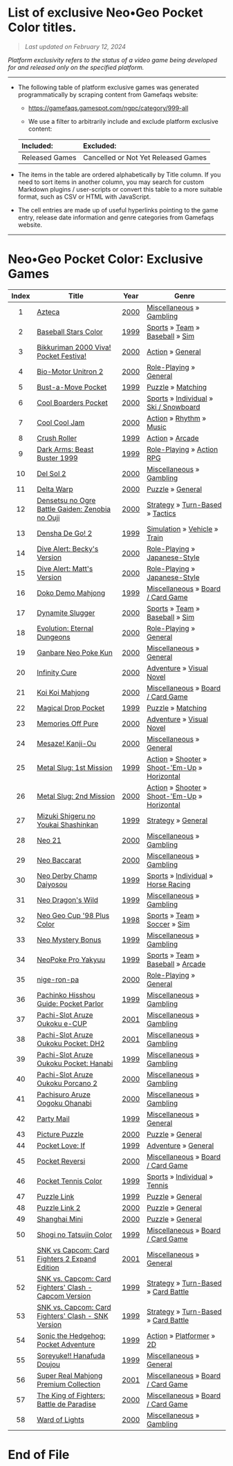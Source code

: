 ﻿# List of exclusive Neo•Geo Pocket Color titles.

> *Last updated on February 12, 2024*

_Platform exclusivity refers to the status of a video game being developed for and released only on the specified platform._

-----------------------------

 - The following table of platform exclusive games was generated programmatically by scraping content from Gamefaqs website: 

    - https://gamefaqs.gamespot.com/ngpc/category/999-all

    - We use a filter to arbitrarily include and exclude platform exclusive content:

      
    |Included:|Excluded:|
    |:--|:--|
    |Released Games|Cancelled or Not Yet Released Games


 - The items in the table are ordered alphabetically by Title column. If you need to sort items in another column, you may search for custom Markdown plugins / user-scripts or convert this table to a more suitable format, such as CSV or HTML with JavaScript.

 - The cell entries are made up of useful hyperlinks pointing to the game entry, release date information and genre categories from Gamefaqs website.

-----------------------------
# Neo•Geo Pocket Color∶ Exclusive Games
|Index|Title|Year|Genre|
|:--:|--|--|--|
|1|<a href="https://gamefaqs.gamespot.com/ngpc/916543-azteca" target="_blank" rel="noopener noreferrer">Azteca</a>|<a href="https://gamefaqs.gamespot.com/ngpc/916543-azteca/data" target="_blank" rel="noopener noreferrer">2000</a>|<a href="https://gamefaqs.gamespot.com/ngpc/category/49-miscellaneous" target="_blank" rel="noopener noreferrer">Miscellaneous</a> &raquo; <a href="https://gamefaqs.gamespot.com/ngpc/category/113-miscellaneous-gambling" target="_blank" rel="noopener noreferrer">Gambling</a>|
|2|<a href="https://gamefaqs.gamespot.com/ngpc/196703-baseball-stars-color" target="_blank" rel="noopener noreferrer">Baseball Stars Color</a>|<a href="https://gamefaqs.gamespot.com/ngpc/196703-baseball-stars-color/data" target="_blank" rel="noopener noreferrer">1999</a>|<a href="https://gamefaqs.gamespot.com/ngpc/category/43-sports" target="_blank" rel="noopener noreferrer">Sports</a> &raquo; <a href="https://gamefaqs.gamespot.com/ngpc/category/91-sports-team" target="_blank" rel="noopener noreferrer">Team</a> &raquo; <a href="https://gamefaqs.gamespot.com/ngpc/category/94-sports-team-baseball" target="_blank" rel="noopener noreferrer">Baseball</a> &raquo; <a href="https://gamefaqs.gamespot.com/ngpc/category/201-sports-team-baseball-sim" target="_blank" rel="noopener noreferrer">Sim</a>|
|3|<a href="https://gamefaqs.gamespot.com/ngpc/916548-bikkuriman-2000-viva-pocket-festiva" target="_blank" rel="noopener noreferrer">Bikkuriman 2000 Viva! Pocket Festiva!</a>|<a href="https://gamefaqs.gamespot.com/ngpc/916548-bikkuriman-2000-viva-pocket-festiva/data" target="_blank" rel="noopener noreferrer">2000</a>|<a href="https://gamefaqs.gamespot.com/ngpc/category/54-action" target="_blank" rel="noopener noreferrer">Action</a> &raquo; <a href="https://gamefaqs.gamespot.com/ngpc/category/250-action-general" target="_blank" rel="noopener noreferrer">General</a>|
|4|<a href="https://gamefaqs.gamespot.com/ngpc/916539-bio-motor-unitron-2" target="_blank" rel="noopener noreferrer">Bio-Motor Unitron 2</a>|<a href="https://gamefaqs.gamespot.com/ngpc/916539-bio-motor-unitron-2/data" target="_blank" rel="noopener noreferrer">2000</a>|<a href="https://gamefaqs.gamespot.com/ngpc/category/48-role-playing" target="_blank" rel="noopener noreferrer">Role-Playing</a> &raquo; <a href="https://gamefaqs.gamespot.com/ngpc/category/257-role-playing-general" target="_blank" rel="noopener noreferrer">General</a>|
|5|<a href="https://gamefaqs.gamespot.com/ngpc/196849-bust-a-move-pocket" target="_blank" rel="noopener noreferrer">Bust-a-Move Pocket</a>|<a href="https://gamefaqs.gamespot.com/ngpc/196849-bust-a-move-pocket/data" target="_blank" rel="noopener noreferrer">1999</a>|<a href="https://gamefaqs.gamespot.com/ngpc/category/173-puzzle" target="_blank" rel="noopener noreferrer">Puzzle</a> &raquo; <a href="https://gamefaqs.gamespot.com/ngpc/category/283-puzzle-matching" target="_blank" rel="noopener noreferrer">Matching</a>|
|6|<a href="https://gamefaqs.gamespot.com/ngpc/916544-cool-boarders-pocket" target="_blank" rel="noopener noreferrer">Cool Boarders Pocket</a>|<a href="https://gamefaqs.gamespot.com/ngpc/916544-cool-boarders-pocket/data" target="_blank" rel="noopener noreferrer">2000</a>|<a href="https://gamefaqs.gamespot.com/ngpc/category/43-sports" target="_blank" rel="noopener noreferrer">Sports</a> &raquo; <a href="https://gamefaqs.gamespot.com/ngpc/category/92-sports-individual" target="_blank" rel="noopener noreferrer">Individual</a> &raquo; <a href="https://gamefaqs.gamespot.com/ngpc/category/273-sports-individual-ski-snowboard" target="_blank" rel="noopener noreferrer">Ski / Snowboard</a>|
|7|<a href="https://gamefaqs.gamespot.com/ngpc/916575-cool-cool-jam" target="_blank" rel="noopener noreferrer">Cool Cool Jam</a>|<a href="https://gamefaqs.gamespot.com/ngpc/916575-cool-cool-jam/data" target="_blank" rel="noopener noreferrer">2000</a>|<a href="https://gamefaqs.gamespot.com/ngpc/category/54-action" target="_blank" rel="noopener noreferrer">Action</a> &raquo; <a href="https://gamefaqs.gamespot.com/ngpc/category/63-action-rhythm" target="_blank" rel="noopener noreferrer">Rhythm</a> &raquo; <a href="https://gamefaqs.gamespot.com/ngpc/category/159-action-rhythm-music" target="_blank" rel="noopener noreferrer">Music</a>|
|8|<a href="https://gamefaqs.gamespot.com/ngpc/197011-crush-roller" target="_blank" rel="noopener noreferrer">Crush Roller</a>|<a href="https://gamefaqs.gamespot.com/ngpc/197011-crush-roller/data" target="_blank" rel="noopener noreferrer">1999</a>|<a href="https://gamefaqs.gamespot.com/ngpc/category/54-action" target="_blank" rel="noopener noreferrer">Action</a> &raquo; <a href="https://gamefaqs.gamespot.com/ngpc/category/289-action-arcade" target="_blank" rel="noopener noreferrer">Arcade</a>|
|9|<a href="https://gamefaqs.gamespot.com/ngpc/197041-dark-arms-beast-buster-1999" target="_blank" rel="noopener noreferrer">Dark Arms: Beast Buster 1999</a>|<a href="https://gamefaqs.gamespot.com/ngpc/197041-dark-arms-beast-buster-1999/data" target="_blank" rel="noopener noreferrer">1999</a>|<a href="https://gamefaqs.gamespot.com/ngpc/category/48-role-playing" target="_blank" rel="noopener noreferrer">Role-Playing</a> &raquo; <a href="https://gamefaqs.gamespot.com/ngpc/category/73-role-playing-action-rpg" target="_blank" rel="noopener noreferrer">Action RPG</a>|
|10|<a href="https://gamefaqs.gamespot.com/ngpc/916597-del-sol-2" target="_blank" rel="noopener noreferrer">Del Sol 2</a>|<a href="https://gamefaqs.gamespot.com/ngpc/916597-del-sol-2/data" target="_blank" rel="noopener noreferrer">2000</a>|<a href="https://gamefaqs.gamespot.com/ngpc/category/49-miscellaneous" target="_blank" rel="noopener noreferrer">Miscellaneous</a> &raquo; <a href="https://gamefaqs.gamespot.com/ngpc/category/113-miscellaneous-gambling" target="_blank" rel="noopener noreferrer">Gambling</a>|
|11|<a href="https://gamefaqs.gamespot.com/ngpc/916576-delta-warp" target="_blank" rel="noopener noreferrer">Delta Warp</a>|<a href="https://gamefaqs.gamespot.com/ngpc/916576-delta-warp/data" target="_blank" rel="noopener noreferrer">2000</a>|<a href="https://gamefaqs.gamespot.com/ngpc/category/173-puzzle" target="_blank" rel="noopener noreferrer">Puzzle</a> &raquo; <a href="https://gamefaqs.gamespot.com/ngpc/category/281-puzzle-general" target="_blank" rel="noopener noreferrer">General</a>|
|12|<a href="https://gamefaqs.gamespot.com/ngpc/197773-densetsu-no-ogre-battle-gaiden-zenobia-no-ouji" target="_blank" rel="noopener noreferrer">Densetsu no Ogre Battle Gaiden: Zenobia no Ouji</a>|<a href="https://gamefaqs.gamespot.com/ngpc/197773-densetsu-no-ogre-battle-gaiden-zenobia-no-ouji/data" target="_blank" rel="noopener noreferrer">2000</a>|<a href="https://gamefaqs.gamespot.com/ngpc/category/45-strategy" target="_blank" rel="noopener noreferrer">Strategy</a> &raquo; <a href="https://gamefaqs.gamespot.com/ngpc/category/59-strategy-turn-based" target="_blank" rel="noopener noreferrer">Turn-Based</a> &raquo; <a href="https://gamefaqs.gamespot.com/ngpc/category/308-strategy-turn-based-tactics" target="_blank" rel="noopener noreferrer">Tactics</a>|
|13|<a href="https://gamefaqs.gamespot.com/ngpc/921730-densha-de-go-2" target="_blank" rel="noopener noreferrer">Densha De Go! 2</a>|<a href="https://gamefaqs.gamespot.com/ngpc/921730-densha-de-go-2/data" target="_blank" rel="noopener noreferrer">1999</a>|<a href="https://gamefaqs.gamespot.com/ngpc/category/46-simulation" target="_blank" rel="noopener noreferrer">Simulation</a> &raquo; <a href="https://gamefaqs.gamespot.com/ngpc/category/316-simulation-vehicle" target="_blank" rel="noopener noreferrer">Vehicle</a> &raquo; <a href="https://gamefaqs.gamespot.com/ngpc/category/259-simulation-vehicle-train" target="_blank" rel="noopener noreferrer">Train</a>|
|14|<a href="https://gamefaqs.gamespot.com/ngpc/915799-dive-alert-beckys-version" target="_blank" rel="noopener noreferrer">Dive Alert: Becky's Version</a>|<a href="https://gamefaqs.gamespot.com/ngpc/915799-dive-alert-beckys-version/data" target="_blank" rel="noopener noreferrer">2000</a>|<a href="https://gamefaqs.gamespot.com/ngpc/category/48-role-playing" target="_blank" rel="noopener noreferrer">Role-Playing</a> &raquo; <a href="https://gamefaqs.gamespot.com/ngpc/category/71-role-playing-japanese-style" target="_blank" rel="noopener noreferrer">Japanese-Style</a>|
|15|<a href="https://gamefaqs.gamespot.com/ngpc/921141-dive-alert-matts-version" target="_blank" rel="noopener noreferrer">Dive Alert: Matt's Version</a>|<a href="https://gamefaqs.gamespot.com/ngpc/921141-dive-alert-matts-version/data" target="_blank" rel="noopener noreferrer">2000</a>|<a href="https://gamefaqs.gamespot.com/ngpc/category/48-role-playing" target="_blank" rel="noopener noreferrer">Role-Playing</a> &raquo; <a href="https://gamefaqs.gamespot.com/ngpc/category/71-role-playing-japanese-style" target="_blank" rel="noopener noreferrer">Japanese-Style</a>|
|16|<a href="https://gamefaqs.gamespot.com/ngpc/943599-doko-demo-mahjong" target="_blank" rel="noopener noreferrer">Doko Demo Mahjong</a>|<a href="https://gamefaqs.gamespot.com/ngpc/943599-doko-demo-mahjong/data" target="_blank" rel="noopener noreferrer">1999</a>|<a href="https://gamefaqs.gamespot.com/ngpc/category/49-miscellaneous" target="_blank" rel="noopener noreferrer">Miscellaneous</a> &raquo; <a href="https://gamefaqs.gamespot.com/ngpc/category/227-miscellaneous-board-card-game" target="_blank" rel="noopener noreferrer">Board / Card Game</a>|
|17|<a href="https://gamefaqs.gamespot.com/ngpc/915872-dynamite-slugger" target="_blank" rel="noopener noreferrer">Dynamite Slugger</a>|<a href="https://gamefaqs.gamespot.com/ngpc/915872-dynamite-slugger/data" target="_blank" rel="noopener noreferrer">2000</a>|<a href="https://gamefaqs.gamespot.com/ngpc/category/43-sports" target="_blank" rel="noopener noreferrer">Sports</a> &raquo; <a href="https://gamefaqs.gamespot.com/ngpc/category/91-sports-team" target="_blank" rel="noopener noreferrer">Team</a> &raquo; <a href="https://gamefaqs.gamespot.com/ngpc/category/94-sports-team-baseball" target="_blank" rel="noopener noreferrer">Baseball</a> &raquo; <a href="https://gamefaqs.gamespot.com/ngpc/category/201-sports-team-baseball-sim" target="_blank" rel="noopener noreferrer">Sim</a>|
|18|<a href="https://gamefaqs.gamespot.com/ngpc/916542-evolution-eternal-dungeons" target="_blank" rel="noopener noreferrer">Evolution: Eternal Dungeons</a>|<a href="https://gamefaqs.gamespot.com/ngpc/916542-evolution-eternal-dungeons/data" target="_blank" rel="noopener noreferrer">2000</a>|<a href="https://gamefaqs.gamespot.com/ngpc/category/48-role-playing" target="_blank" rel="noopener noreferrer">Role-Playing</a> &raquo; <a href="https://gamefaqs.gamespot.com/ngpc/category/257-role-playing-general" target="_blank" rel="noopener noreferrer">General</a>|
|19|<a href="https://gamefaqs.gamespot.com/ngpc/916559-ganbare-neo-poke-kun" target="_blank" rel="noopener noreferrer">Ganbare Neo Poke Kun</a>|<a href="https://gamefaqs.gamespot.com/ngpc/916559-ganbare-neo-poke-kun/data" target="_blank" rel="noopener noreferrer">2000</a>|<a href="https://gamefaqs.gamespot.com/ngpc/category/49-miscellaneous" target="_blank" rel="noopener noreferrer">Miscellaneous</a> &raquo; <a href="https://gamefaqs.gamespot.com/ngpc/category/256-miscellaneous-general" target="_blank" rel="noopener noreferrer">General</a>|
|20|<a href="https://gamefaqs.gamespot.com/ngpc/916583-infinity-cure" target="_blank" rel="noopener noreferrer">Infinity Cure</a>|<a href="https://gamefaqs.gamespot.com/ngpc/916583-infinity-cure/data" target="_blank" rel="noopener noreferrer">2000</a>|<a href="https://gamefaqs.gamespot.com/ngpc/category/50-adventure" target="_blank" rel="noopener noreferrer">Adventure</a> &raquo; <a href="https://gamefaqs.gamespot.com/ngpc/category/294-adventure-visual-novel" target="_blank" rel="noopener noreferrer">Visual Novel</a>|
|21|<a href="https://gamefaqs.gamespot.com/ngpc/916545-koi-koi-mahjong" target="_blank" rel="noopener noreferrer">Koi Koi Mahjong</a>|<a href="https://gamefaqs.gamespot.com/ngpc/916545-koi-koi-mahjong/data" target="_blank" rel="noopener noreferrer">2000</a>|<a href="https://gamefaqs.gamespot.com/ngpc/category/49-miscellaneous" target="_blank" rel="noopener noreferrer">Miscellaneous</a> &raquo; <a href="https://gamefaqs.gamespot.com/ngpc/category/227-miscellaneous-board-card-game" target="_blank" rel="noopener noreferrer">Board / Card Game</a>|
|22|<a href="https://gamefaqs.gamespot.com/ngpc/915892-magical-drop-pocket" target="_blank" rel="noopener noreferrer">Magical Drop Pocket</a>|<a href="https://gamefaqs.gamespot.com/ngpc/915892-magical-drop-pocket/data" target="_blank" rel="noopener noreferrer">1999</a>|<a href="https://gamefaqs.gamespot.com/ngpc/category/173-puzzle" target="_blank" rel="noopener noreferrer">Puzzle</a> &raquo; <a href="https://gamefaqs.gamespot.com/ngpc/category/283-puzzle-matching" target="_blank" rel="noopener noreferrer">Matching</a>|
|23|<a href="https://gamefaqs.gamespot.com/ngpc/916551-memories-off-pure" target="_blank" rel="noopener noreferrer">Memories Off Pure</a>|<a href="https://gamefaqs.gamespot.com/ngpc/916551-memories-off-pure/data" target="_blank" rel="noopener noreferrer">2000</a>|<a href="https://gamefaqs.gamespot.com/ngpc/category/50-adventure" target="_blank" rel="noopener noreferrer">Adventure</a> &raquo; <a href="https://gamefaqs.gamespot.com/ngpc/category/294-adventure-visual-novel" target="_blank" rel="noopener noreferrer">Visual Novel</a>|
|24|<a href="https://gamefaqs.gamespot.com/ngpc/916540-mesaze-kanji-ou" target="_blank" rel="noopener noreferrer">Mesaze! Kanji-Ou</a>|<a href="https://gamefaqs.gamespot.com/ngpc/916540-mesaze-kanji-ou/data" target="_blank" rel="noopener noreferrer">2000</a>|<a href="https://gamefaqs.gamespot.com/ngpc/category/49-miscellaneous" target="_blank" rel="noopener noreferrer">Miscellaneous</a> &raquo; <a href="https://gamefaqs.gamespot.com/ngpc/category/256-miscellaneous-general" target="_blank" rel="noopener noreferrer">General</a>|
|25|<a href="https://gamefaqs.gamespot.com/ngpc/197912-metal-slug-1st-mission" target="_blank" rel="noopener noreferrer">Metal Slug: 1st Mission</a>|<a href="https://gamefaqs.gamespot.com/ngpc/197912-metal-slug-1st-mission/data" target="_blank" rel="noopener noreferrer">1999</a>|<a href="https://gamefaqs.gamespot.com/ngpc/category/54-action" target="_blank" rel="noopener noreferrer">Action</a> &raquo; <a href="https://gamefaqs.gamespot.com/ngpc/category/55-action-shooter" target="_blank" rel="noopener noreferrer">Shooter</a> &raquo; <a href="https://gamefaqs.gamespot.com/ngpc/category/313-action-shooter-shoot-em-up" target="_blank" rel="noopener noreferrer">Shoot-&#039;Em-Up</a> &raquo; <a href="https://gamefaqs.gamespot.com/ngpc/category/185-action-shooter-shoot-em-up-horizontal" target="_blank" rel="noopener noreferrer">Horizontal</a>|
|26|<a href="https://gamefaqs.gamespot.com/ngpc/197913-metal-slug-2nd-mission" target="_blank" rel="noopener noreferrer">Metal Slug: 2nd Mission</a>|<a href="https://gamefaqs.gamespot.com/ngpc/197913-metal-slug-2nd-mission/data" target="_blank" rel="noopener noreferrer">2000</a>|<a href="https://gamefaqs.gamespot.com/ngpc/category/54-action" target="_blank" rel="noopener noreferrer">Action</a> &raquo; <a href="https://gamefaqs.gamespot.com/ngpc/category/55-action-shooter" target="_blank" rel="noopener noreferrer">Shooter</a> &raquo; <a href="https://gamefaqs.gamespot.com/ngpc/category/313-action-shooter-shoot-em-up" target="_blank" rel="noopener noreferrer">Shoot-&#039;Em-Up</a> &raquo; <a href="https://gamefaqs.gamespot.com/ngpc/category/185-action-shooter-shoot-em-up-horizontal" target="_blank" rel="noopener noreferrer">Horizontal</a>|
|27|<a href="https://gamefaqs.gamespot.com/ngpc/916536-mizuki-shigeru-no-youkai-shashinkan" target="_blank" rel="noopener noreferrer">Mizuki Shigeru no Youkai Shashinkan</a>|<a href="https://gamefaqs.gamespot.com/ngpc/916536-mizuki-shigeru-no-youkai-shashinkan/data" target="_blank" rel="noopener noreferrer">1999</a>|<a href="https://gamefaqs.gamespot.com/ngpc/category/45-strategy" target="_blank" rel="noopener noreferrer">Strategy</a> &raquo; <a href="https://gamefaqs.gamespot.com/ngpc/category/253-strategy-general" target="_blank" rel="noopener noreferrer">General</a>|
|28|<a href="https://gamefaqs.gamespot.com/ngpc/198121-neo-21" target="_blank" rel="noopener noreferrer">Neo 21</a>|<a href="https://gamefaqs.gamespot.com/ngpc/198121-neo-21/data" target="_blank" rel="noopener noreferrer">2000</a>|<a href="https://gamefaqs.gamespot.com/ngpc/category/49-miscellaneous" target="_blank" rel="noopener noreferrer">Miscellaneous</a> &raquo; <a href="https://gamefaqs.gamespot.com/ngpc/category/113-miscellaneous-gambling" target="_blank" rel="noopener noreferrer">Gambling</a>|
|29|<a href="https://gamefaqs.gamespot.com/ngpc/916560-neo-baccarat" target="_blank" rel="noopener noreferrer">Neo Baccarat</a>|<a href="https://gamefaqs.gamespot.com/ngpc/916560-neo-baccarat/data" target="_blank" rel="noopener noreferrer">2000</a>|<a href="https://gamefaqs.gamespot.com/ngpc/category/49-miscellaneous" target="_blank" rel="noopener noreferrer">Miscellaneous</a> &raquo; <a href="https://gamefaqs.gamespot.com/ngpc/category/113-miscellaneous-gambling" target="_blank" rel="noopener noreferrer">Gambling</a>|
|30|<a href="https://gamefaqs.gamespot.com/ngpc/943602-neo-derby-champ-daiyosou" target="_blank" rel="noopener noreferrer">Neo Derby Champ Daiyosou</a>|<a href="https://gamefaqs.gamespot.com/ngpc/943602-neo-derby-champ-daiyosou/data" target="_blank" rel="noopener noreferrer">1999</a>|<a href="https://gamefaqs.gamespot.com/ngpc/category/43-sports" target="_blank" rel="noopener noreferrer">Sports</a> &raquo; <a href="https://gamefaqs.gamespot.com/ngpc/category/92-sports-individual" target="_blank" rel="noopener noreferrer">Individual</a> &raquo; <a href="https://gamefaqs.gamespot.com/ngpc/category/278-sports-individual-horse-racing" target="_blank" rel="noopener noreferrer">Horse Racing</a>|
|31|<a href="https://gamefaqs.gamespot.com/ngpc/198123-neo-dragons-wild" target="_blank" rel="noopener noreferrer">Neo Dragon's Wild</a>|<a href="https://gamefaqs.gamespot.com/ngpc/198123-neo-dragons-wild/data" target="_blank" rel="noopener noreferrer">1999</a>|<a href="https://gamefaqs.gamespot.com/ngpc/category/49-miscellaneous" target="_blank" rel="noopener noreferrer">Miscellaneous</a> &raquo; <a href="https://gamefaqs.gamespot.com/ngpc/category/113-miscellaneous-gambling" target="_blank" rel="noopener noreferrer">Gambling</a>|
|32|<a href="https://gamefaqs.gamespot.com/ngpc/198124-neo-geo-cup-98-plus-color" target="_blank" rel="noopener noreferrer">Neo Geo Cup '98 Plus Color</a>|<a href="https://gamefaqs.gamespot.com/ngpc/198124-neo-geo-cup-98-plus-color/data" target="_blank" rel="noopener noreferrer">1998</a>|<a href="https://gamefaqs.gamespot.com/ngpc/category/43-sports" target="_blank" rel="noopener noreferrer">Sports</a> &raquo; <a href="https://gamefaqs.gamespot.com/ngpc/category/91-sports-team" target="_blank" rel="noopener noreferrer">Team</a> &raquo; <a href="https://gamefaqs.gamespot.com/ngpc/category/100-sports-team-soccer" target="_blank" rel="noopener noreferrer">Soccer</a> &raquo; <a href="https://gamefaqs.gamespot.com/ngpc/category/211-sports-team-soccer-sim" target="_blank" rel="noopener noreferrer">Sim</a>|
|33|<a href="https://gamefaqs.gamespot.com/ngpc/198125-neo-mystery-bonus" target="_blank" rel="noopener noreferrer">Neo Mystery Bonus</a>|<a href="https://gamefaqs.gamespot.com/ngpc/198125-neo-mystery-bonus/data" target="_blank" rel="noopener noreferrer">1999</a>|<a href="https://gamefaqs.gamespot.com/ngpc/category/49-miscellaneous" target="_blank" rel="noopener noreferrer">Miscellaneous</a> &raquo; <a href="https://gamefaqs.gamespot.com/ngpc/category/113-miscellaneous-gambling" target="_blank" rel="noopener noreferrer">Gambling</a>|
|34|<a href="https://gamefaqs.gamespot.com/ngpc/943603-neopoke-pro-yakyuu" target="_blank" rel="noopener noreferrer">NeoPoke Pro Yakyuu</a>|<a href="https://gamefaqs.gamespot.com/ngpc/943603-neopoke-pro-yakyuu/data" target="_blank" rel="noopener noreferrer">1999</a>|<a href="https://gamefaqs.gamespot.com/ngpc/category/43-sports" target="_blank" rel="noopener noreferrer">Sports</a> &raquo; <a href="https://gamefaqs.gamespot.com/ngpc/category/91-sports-team" target="_blank" rel="noopener noreferrer">Team</a> &raquo; <a href="https://gamefaqs.gamespot.com/ngpc/category/94-sports-team-baseball" target="_blank" rel="noopener noreferrer">Baseball</a> &raquo; <a href="https://gamefaqs.gamespot.com/ngpc/category/200-sports-team-baseball-arcade" target="_blank" rel="noopener noreferrer">Arcade</a>|
|35|<a href="https://gamefaqs.gamespot.com/ngpc/916603-nige-ron-pa" target="_blank" rel="noopener noreferrer">nige-ron-pa</a>|<a href="https://gamefaqs.gamespot.com/ngpc/916603-nige-ron-pa/data" target="_blank" rel="noopener noreferrer">2000</a>|<a href="https://gamefaqs.gamespot.com/ngpc/category/48-role-playing" target="_blank" rel="noopener noreferrer">Role-Playing</a> &raquo; <a href="https://gamefaqs.gamespot.com/ngpc/category/257-role-playing-general" target="_blank" rel="noopener noreferrer">General</a>|
|36|<a href="https://gamefaqs.gamespot.com/ngpc/943604-pachinko-hisshou-guide-pocket-parlor" target="_blank" rel="noopener noreferrer">Pachinko Hisshou Guide: Pocket Parlor</a>|<a href="https://gamefaqs.gamespot.com/ngpc/943604-pachinko-hisshou-guide-pocket-parlor/data" target="_blank" rel="noopener noreferrer">1999</a>|<a href="https://gamefaqs.gamespot.com/ngpc/category/49-miscellaneous" target="_blank" rel="noopener noreferrer">Miscellaneous</a> &raquo; <a href="https://gamefaqs.gamespot.com/ngpc/category/113-miscellaneous-gambling" target="_blank" rel="noopener noreferrer">Gambling</a>|
|37|<a href="https://gamefaqs.gamespot.com/ngpc/916640-pachi-slot-aruze-oukoku-e-cup" target="_blank" rel="noopener noreferrer">Pachi-Slot Aruze Oukoku e-CUP</a>|<a href="https://gamefaqs.gamespot.com/ngpc/916640-pachi-slot-aruze-oukoku-e-cup/data" target="_blank" rel="noopener noreferrer">2001</a>|<a href="https://gamefaqs.gamespot.com/ngpc/category/49-miscellaneous" target="_blank" rel="noopener noreferrer">Miscellaneous</a> &raquo; <a href="https://gamefaqs.gamespot.com/ngpc/category/113-miscellaneous-gambling" target="_blank" rel="noopener noreferrer">Gambling</a>|
|38|<a href="https://gamefaqs.gamespot.com/ngpc/916607-pachi-slot-aruze-oukoku-pocket-dh2" target="_blank" rel="noopener noreferrer">Pachi-Slot Aruze Oukoku Pocket: DH2</a>|<a href="https://gamefaqs.gamespot.com/ngpc/916607-pachi-slot-aruze-oukoku-pocket-dh2/data" target="_blank" rel="noopener noreferrer">2001</a>|<a href="https://gamefaqs.gamespot.com/ngpc/category/49-miscellaneous" target="_blank" rel="noopener noreferrer">Miscellaneous</a> &raquo; <a href="https://gamefaqs.gamespot.com/ngpc/category/113-miscellaneous-gambling" target="_blank" rel="noopener noreferrer">Gambling</a>|
|39|<a href="https://gamefaqs.gamespot.com/ngpc/943600-pachi-slot-aruze-oukoku-pocket-hanabi" target="_blank" rel="noopener noreferrer">Pachi-Slot Aruze Oukoku Pocket: Hanabi</a>|<a href="https://gamefaqs.gamespot.com/ngpc/943600-pachi-slot-aruze-oukoku-pocket-hanabi/data" target="_blank" rel="noopener noreferrer">1999</a>|<a href="https://gamefaqs.gamespot.com/ngpc/category/49-miscellaneous" target="_blank" rel="noopener noreferrer">Miscellaneous</a> &raquo; <a href="https://gamefaqs.gamespot.com/ngpc/category/113-miscellaneous-gambling" target="_blank" rel="noopener noreferrer">Gambling</a>|
|40|<a href="https://gamefaqs.gamespot.com/ngpc/916561-pachi-slot-aruze-oukoku-porcano-2" target="_blank" rel="noopener noreferrer">Pachi-Slot Aruze Oukoku Porcano 2</a>|<a href="https://gamefaqs.gamespot.com/ngpc/916561-pachi-slot-aruze-oukoku-porcano-2/data" target="_blank" rel="noopener noreferrer">2000</a>|<a href="https://gamefaqs.gamespot.com/ngpc/category/49-miscellaneous" target="_blank" rel="noopener noreferrer">Miscellaneous</a> &raquo; <a href="https://gamefaqs.gamespot.com/ngpc/category/113-miscellaneous-gambling" target="_blank" rel="noopener noreferrer">Gambling</a>|
|41|<a href="https://gamefaqs.gamespot.com/ngpc/916606-pachisuro-aruze-oogoku-ohanabi" target="_blank" rel="noopener noreferrer">Pachisuro Aruze Oogoku Ohanabi</a>|<a href="https://gamefaqs.gamespot.com/ngpc/916606-pachisuro-aruze-oogoku-ohanabi/data" target="_blank" rel="noopener noreferrer">2000</a>|<a href="https://gamefaqs.gamespot.com/ngpc/category/49-miscellaneous" target="_blank" rel="noopener noreferrer">Miscellaneous</a> &raquo; <a href="https://gamefaqs.gamespot.com/ngpc/category/113-miscellaneous-gambling" target="_blank" rel="noopener noreferrer">Gambling</a>|
|42|<a href="https://gamefaqs.gamespot.com/ngpc/916537-party-mail" target="_blank" rel="noopener noreferrer">Party Mail</a>|<a href="https://gamefaqs.gamespot.com/ngpc/916537-party-mail/data" target="_blank" rel="noopener noreferrer">1999</a>|<a href="https://gamefaqs.gamespot.com/ngpc/category/49-miscellaneous" target="_blank" rel="noopener noreferrer">Miscellaneous</a> &raquo; <a href="https://gamefaqs.gamespot.com/ngpc/category/256-miscellaneous-general" target="_blank" rel="noopener noreferrer">General</a>|
|43|<a href="https://gamefaqs.gamespot.com/ngpc/916550-picture-puzzle" target="_blank" rel="noopener noreferrer">Picture Puzzle</a>|<a href="https://gamefaqs.gamespot.com/ngpc/916550-picture-puzzle/data" target="_blank" rel="noopener noreferrer">2000</a>|<a href="https://gamefaqs.gamespot.com/ngpc/category/173-puzzle" target="_blank" rel="noopener noreferrer">Puzzle</a> &raquo; <a href="https://gamefaqs.gamespot.com/ngpc/category/281-puzzle-general" target="_blank" rel="noopener noreferrer">General</a>|
|44|<a href="https://gamefaqs.gamespot.com/ngpc/943601-pocket-love-if" target="_blank" rel="noopener noreferrer">Pocket Love: If</a>|<a href="https://gamefaqs.gamespot.com/ngpc/943601-pocket-love-if/data" target="_blank" rel="noopener noreferrer">1999</a>|<a href="https://gamefaqs.gamespot.com/ngpc/category/50-adventure" target="_blank" rel="noopener noreferrer">Adventure</a> &raquo; <a href="https://gamefaqs.gamespot.com/ngpc/category/251-adventure-general" target="_blank" rel="noopener noreferrer">General</a>|
|45|<a href="https://gamefaqs.gamespot.com/ngpc/916541-pocket-reversi" target="_blank" rel="noopener noreferrer">Pocket Reversi</a>|<a href="https://gamefaqs.gamespot.com/ngpc/916541-pocket-reversi/data" target="_blank" rel="noopener noreferrer">2000</a>|<a href="https://gamefaqs.gamespot.com/ngpc/category/49-miscellaneous" target="_blank" rel="noopener noreferrer">Miscellaneous</a> &raquo; <a href="https://gamefaqs.gamespot.com/ngpc/category/227-miscellaneous-board-card-game" target="_blank" rel="noopener noreferrer">Board / Card Game</a>|
|46|<a href="https://gamefaqs.gamespot.com/ngpc/198304-pocket-tennis-color" target="_blank" rel="noopener noreferrer">Pocket Tennis Color</a>|<a href="https://gamefaqs.gamespot.com/ngpc/198304-pocket-tennis-color/data" target="_blank" rel="noopener noreferrer">1999</a>|<a href="https://gamefaqs.gamespot.com/ngpc/category/43-sports" target="_blank" rel="noopener noreferrer">Sports</a> &raquo; <a href="https://gamefaqs.gamespot.com/ngpc/category/92-sports-individual" target="_blank" rel="noopener noreferrer">Individual</a> &raquo; <a href="https://gamefaqs.gamespot.com/ngpc/category/101-sports-individual-tennis" target="_blank" rel="noopener noreferrer">Tennis</a>|
|47|<a href="https://gamefaqs.gamespot.com/ngpc/198369-puzzle-link" target="_blank" rel="noopener noreferrer">Puzzle Link</a>|<a href="https://gamefaqs.gamespot.com/ngpc/198369-puzzle-link/data" target="_blank" rel="noopener noreferrer">1999</a>|<a href="https://gamefaqs.gamespot.com/ngpc/category/173-puzzle" target="_blank" rel="noopener noreferrer">Puzzle</a> &raquo; <a href="https://gamefaqs.gamespot.com/ngpc/category/281-puzzle-general" target="_blank" rel="noopener noreferrer">General</a>|
|48|<a href="https://gamefaqs.gamespot.com/ngpc/915879-puzzle-link-2" target="_blank" rel="noopener noreferrer">Puzzle Link 2</a>|<a href="https://gamefaqs.gamespot.com/ngpc/915879-puzzle-link-2/data" target="_blank" rel="noopener noreferrer">2000</a>|<a href="https://gamefaqs.gamespot.com/ngpc/category/173-puzzle" target="_blank" rel="noopener noreferrer">Puzzle</a> &raquo; <a href="https://gamefaqs.gamespot.com/ngpc/category/281-puzzle-general" target="_blank" rel="noopener noreferrer">General</a>|
|49|<a href="https://gamefaqs.gamespot.com/ngpc/915884-shanghai-mini" target="_blank" rel="noopener noreferrer">Shanghai Mini</a>|<a href="https://gamefaqs.gamespot.com/ngpc/915884-shanghai-mini/data" target="_blank" rel="noopener noreferrer">2000</a>|<a href="https://gamefaqs.gamespot.com/ngpc/category/173-puzzle" target="_blank" rel="noopener noreferrer">Puzzle</a> &raquo; <a href="https://gamefaqs.gamespot.com/ngpc/category/281-puzzle-general" target="_blank" rel="noopener noreferrer">General</a>|
|50|<a href="https://gamefaqs.gamespot.com/ngpc/939130-shogi-no-tatsujin-color" target="_blank" rel="noopener noreferrer">Shogi no Tatsujin Color</a>|<a href="https://gamefaqs.gamespot.com/ngpc/939130-shogi-no-tatsujin-color/data" target="_blank" rel="noopener noreferrer">1999</a>|<a href="https://gamefaqs.gamespot.com/ngpc/category/49-miscellaneous" target="_blank" rel="noopener noreferrer">Miscellaneous</a> &raquo; <a href="https://gamefaqs.gamespot.com/ngpc/category/227-miscellaneous-board-card-game" target="_blank" rel="noopener noreferrer">Board / Card Game</a>|
|51|<a href="https://gamefaqs.gamespot.com/ngpc/916658-snk-vs-capcom-card-fighters-2-expand-edition" target="_blank" rel="noopener noreferrer">SNK vs Capcom: Card Fighters 2 Expand Edition</a>|<a href="https://gamefaqs.gamespot.com/ngpc/916658-snk-vs-capcom-card-fighters-2-expand-edition/data" target="_blank" rel="noopener noreferrer">2001</a>|<a href="https://gamefaqs.gamespot.com/ngpc/category/49-miscellaneous" target="_blank" rel="noopener noreferrer">Miscellaneous</a> &raquo; <a href="https://gamefaqs.gamespot.com/ngpc/category/256-miscellaneous-general" target="_blank" rel="noopener noreferrer">General</a>|
|52|<a href="https://gamefaqs.gamespot.com/ngpc/921142-snk-vs-capcom-card-fighters-clash-capcom-version" target="_blank" rel="noopener noreferrer">SNK vs. Capcom: Card Fighters' Clash - Capcom Version</a>|<a href="https://gamefaqs.gamespot.com/ngpc/921142-snk-vs-capcom-card-fighters-clash-capcom-version/data" target="_blank" rel="noopener noreferrer">1999</a>|<a href="https://gamefaqs.gamespot.com/ngpc/category/45-strategy" target="_blank" rel="noopener noreferrer">Strategy</a> &raquo; <a href="https://gamefaqs.gamespot.com/ngpc/category/59-strategy-turn-based" target="_blank" rel="noopener noreferrer">Turn-Based</a> &raquo; <a href="https://gamefaqs.gamespot.com/ngpc/category/240-strategy-turn-based-card-battle" target="_blank" rel="noopener noreferrer">Card Battle</a>|
|53|<a href="https://gamefaqs.gamespot.com/ngpc/198681-snk-vs-capcom-card-fighters-clash-snk-version" target="_blank" rel="noopener noreferrer">SNK vs. Capcom: Card Fighters' Clash - SNK Version</a>|<a href="https://gamefaqs.gamespot.com/ngpc/198681-snk-vs-capcom-card-fighters-clash-snk-version/data" target="_blank" rel="noopener noreferrer">1999</a>|<a href="https://gamefaqs.gamespot.com/ngpc/category/45-strategy" target="_blank" rel="noopener noreferrer">Strategy</a> &raquo; <a href="https://gamefaqs.gamespot.com/ngpc/category/59-strategy-turn-based" target="_blank" rel="noopener noreferrer">Turn-Based</a> &raquo; <a href="https://gamefaqs.gamespot.com/ngpc/category/240-strategy-turn-based-card-battle" target="_blank" rel="noopener noreferrer">Card Battle</a>|
|54|<a href="https://gamefaqs.gamespot.com/ngpc/198699-sonic-the-hedgehog-pocket-adventure" target="_blank" rel="noopener noreferrer">Sonic the Hedgehog: Pocket Adventure</a>|<a href="https://gamefaqs.gamespot.com/ngpc/198699-sonic-the-hedgehog-pocket-adventure/data" target="_blank" rel="noopener noreferrer">1999</a>|<a href="https://gamefaqs.gamespot.com/ngpc/category/54-action" target="_blank" rel="noopener noreferrer">Action</a> &raquo; <a href="https://gamefaqs.gamespot.com/ngpc/category/56-action-platformer" target="_blank" rel="noopener noreferrer">Platformer</a> &raquo; <a href="https://gamefaqs.gamespot.com/ngpc/category/84-action-platformer-2d" target="_blank" rel="noopener noreferrer">2D</a>|
|55|<a href="https://gamefaqs.gamespot.com/ngpc/916535-soreyuke-hanafuda-doujou" target="_blank" rel="noopener noreferrer">Soreyuke!! Hanafuda Doujou</a>|<a href="https://gamefaqs.gamespot.com/ngpc/916535-soreyuke-hanafuda-doujou/data" target="_blank" rel="noopener noreferrer">1999</a>|<a href="https://gamefaqs.gamespot.com/ngpc/category/49-miscellaneous" target="_blank" rel="noopener noreferrer">Miscellaneous</a> &raquo; <a href="https://gamefaqs.gamespot.com/ngpc/category/256-miscellaneous-general" target="_blank" rel="noopener noreferrer">General</a>|
|56|<a href="https://gamefaqs.gamespot.com/ngpc/916613-super-real-mahjong-premium-collection" target="_blank" rel="noopener noreferrer">Super Real Mahjong Premium Collection</a>|<a href="https://gamefaqs.gamespot.com/ngpc/916613-super-real-mahjong-premium-collection/data" target="_blank" rel="noopener noreferrer">2001</a>|<a href="https://gamefaqs.gamespot.com/ngpc/category/49-miscellaneous" target="_blank" rel="noopener noreferrer">Miscellaneous</a> &raquo; <a href="https://gamefaqs.gamespot.com/ngpc/category/227-miscellaneous-board-card-game" target="_blank" rel="noopener noreferrer">Board / Card Game</a>|
|57|<a href="https://gamefaqs.gamespot.com/ngpc/916573-the-king-of-fighters-battle-de-paradise" target="_blank" rel="noopener noreferrer">The King of Fighters: Battle de Paradise</a>|<a href="https://gamefaqs.gamespot.com/ngpc/916573-the-king-of-fighters-battle-de-paradise/data" target="_blank" rel="noopener noreferrer">2000</a>|<a href="https://gamefaqs.gamespot.com/ngpc/category/49-miscellaneous" target="_blank" rel="noopener noreferrer">Miscellaneous</a> &raquo; <a href="https://gamefaqs.gamespot.com/ngpc/category/227-miscellaneous-board-card-game" target="_blank" rel="noopener noreferrer">Board / Card Game</a>|
|58|<a href="https://gamefaqs.gamespot.com/ngpc/916547-ward-of-lights" target="_blank" rel="noopener noreferrer">Ward of Lights</a>|<a href="https://gamefaqs.gamespot.com/ngpc/916547-ward-of-lights/data" target="_blank" rel="noopener noreferrer">2000</a>|<a href="https://gamefaqs.gamespot.com/ngpc/category/49-miscellaneous" target="_blank" rel="noopener noreferrer">Miscellaneous</a> &raquo; <a href="https://gamefaqs.gamespot.com/ngpc/category/113-miscellaneous-gambling" target="_blank" rel="noopener noreferrer">Gambling</a>|

# End of File
